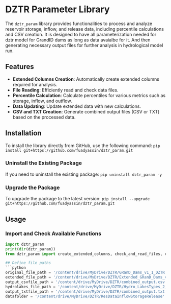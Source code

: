 # DZTR Parameter Library

The `dztr_param` library provides functionalities to process and analyze reservoir storage, inflow, and release data, including percentile calculations and CSV creation. It is designed to have all parameterization needed for dztr model for GrandID dams as long as data avaialbe for it. And then generating necessary output files for further analysis in hydrological model run.

## Features

- **Extended Columns Creation**: Automatically create extended columns required for analysis.
- **File Reading**: Efficiently read and check data files.
- **Percentile Calculation**: Calculate percentiles for various metrics such as storage, inflow, and outflow.
- **Data Updating**: Update extended data with new calculations.
- **CSV and TXT Creation**: Generate combined output files (CSV or TXT) based on the processed data.

## Installation

To install the library directly from GitHub, use the following command: `pip install git+https://github.com/fuadyassin/dztr_param.git`

### Uninstall the Existing Package

If you need to uninstall the existing package: `pip uninstall dztr_param -y`

### Upgrade the Package

To upgrade the package to the latest version: `pip install --upgrade git+https://github.com/fuadyassin/dztr_param.git`

## Usage

### Import and Check Available Functions

```python
import dztr_param
print(dir(dztr_param))
from dztr_param import create_extended_columns, check_and_read_files, calculate_percentiles, update_extended_data, create_combined_csv

## Define file paths
```python
original_file_path = '/content/drive/MyDrive/DZTR/GRanD_Dams_v1_1_DZTR.xlsx'
extended_file_path = '/content/drive/MyDrive/DZTR/Extended_GRanD_Dams_v1_1_DZTR.xlsx'
output_csvfile_path = '/content/drive/MyDrive/DZTR/combined_output.csv'
hydrolakes_file_path = '/content/drive/MyDrive/DZTR/Hydro_LakesTypes_2_3_DZTR.xlsx'
output_txtfile_path = '/content/drive/MyDrive/DZTR/combined_output.txt'
datafolder = '/content/drive/MyDrive/DZTR/ResDataInflowStorageRelease'





